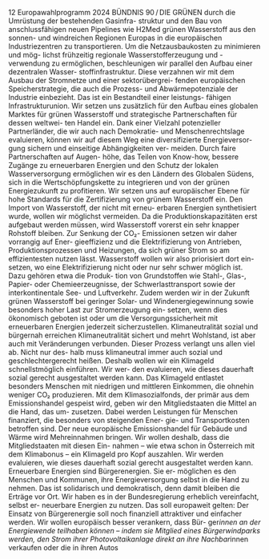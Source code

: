 12
Europawahlprogramm 2024
BÜNDNIS 90 / DIE GRÜNEN 
durch die Umrüstung der bestehenden Gasinfra-
struktur und den Bau von anschlussfähigen neuen 
Pipelines wie H2Med grünen Wasserstoff aus den 
sonnen- und windreichen Regionen Europas in die 
europäischen Industriezentren zu transportieren. 
Um die Netzausbaukosten zu minimieren und mög-
lichst frühzeitig regionale Wasserstofferzeugung 
und -verwendung zu ermöglichen, beschleunigen 
wir parallel den Aufbau einer dezentralen Wasser-
stoffinfrastruktur. Diese verzahnen wir mit dem 
Ausbau der Stromnetze und einer sektorübergrei-
fenden europäischen Speicherstrategie, die auch 
die Prozess- und Abwärmepotenziale der Industrie 
einbezieht. Das ist ein Bestandteil einer leistungs-
fähigen Infrastrukturunion.
Wir setzen uns zusätzlich für den Aufbau eines 
globalen Marktes für grünen Wasserstoff und 
strategische Partnerschaften für dessen weltwei-
ten Handel ein. Dank einer Vielzahl potenzieller 
Partnerländer, die wir auch nach Demokratie- und 
Menschenrechtslage evaluieren, können wir auf 
diesem Weg eine diversifizierte Energieversor-
gung sichern und einseitige Abhängigkeiten ver-
meiden. Durch faire Partnerschaften auf Augen-
höhe, das Teilen von Know-how, bessere Zugänge 
zu erneuerbaren Energien und den Schutz der 
lokalen Wasserversorgung ermöglichen wir es 
den Ländern des Globalen Südens, sich in die 
Wertschöpfungskette zu integrieren und von der 
grünen Energiezukunft zu profitieren. Wir setzen 
uns auf europäischer Ebene für hohe Standards 
für die Zertifizierung von grünem Wasserstoff ein. 
Den Import von Wasserstoff, der nicht mit erneu-
erbaren Energien synthetisiert wurde, wollen wir 
möglichst vermeiden.
Da die Produktionskapazitäten erst aufgebaut 
werden müssen, wird Wasserstoff vorerst ein sehr 
knapper Rohstoff bleiben. Zur Senkung der CO₂-
Emissionen setzen wir daher vorrangig auf Ener-
gieeffizienz und die Elektrifizierung von Antrieben, 
Produktionsprozessen und Heizungen, da sich 
grüner Strom so am effizientesten nutzen lässt. 
Wasserstoff wollen wir also priorisiert dort ein-
setzen, wo eine Elektrifizierung nicht oder nur sehr 
schwer möglich ist. Dazu gehören etwa die Produk-
tion von Grundstoffen wie Stahl-, Glas-, Papier- oder 
Chemieerzeugnisse, der Schwerlasttransport sowie 
der interkontinentale See- und Luftverkehr. Zudem 
werden wir in der Zukunft grünen Wasserstoff bei 
geringer Solar- und Windenergiegewinnung sowie 
besonders hoher Last zur Stromerzeugung ein-
setzen, wenn dies ökonomisch geboten ist oder 
um die Versorgungssicherheit mit erneuerbaren 
Energien jederzeit sicherzustellen.
Klimaneutralität sozial und bürgernah 
erreichen
Klimaneutralität sichert und mehrt Wohlstand, ist 
aber auch mit Veränderungen verbunden. Dieser 
Prozess verlangt uns allen viel ab. Nicht nur des-
halb muss klimaneutral immer auch sozial und 
geschlechtergerecht heißen. Deshalb wollen wir 
ein Klimageld schnellstmöglich einführen. Wir wer-
den evaluieren, wie dieses dauerhaft sozial gerecht 
ausgestaltet werden kann. Das Klimageld entlastet 
besonders Menschen mit niedrigen und mittleren 
Einkommen, die ohnehin weniger CO₂ produzieren. 
Mit dem Klimasozialfonds, der primär aus dem 
Emissionshandel gespeist wird, geben wir den 
Mitgliedstaaten die Mittel an die Hand, das um-
zusetzen. Dabei werden Leistungen für Menschen 
finanziert, die besonders von steigenden Ener-
gie- und Transportkosten betroffen sind. Der neue 
europäische Emissionshandel für Gebäude und 
Wärme wird Mehreinnahmen bringen. Wir wollen 
deshalb, dass die Mitgliedstaaten mit diesen Ein-
nahmen – wie etwa schon in Österreich mit dem 
Klimabonus – ein Klimageld pro Kopf auszahlen. 
Wir werden evaluieren, wie dieses dauerhaft sozial 
gerecht ausgestaltet werden kann.
Erneuerbare Energien sind Bürgerenergien. Sie er-
möglichen es den Menschen und Kommunen, ihre 
Energieversorgung selbst in die Hand zu nehmen. 
Das ist solidarisch und demokratisch, denn damit 
bleiben die Erträge vor Ort. Wir haben es in der 
Bundesregierung erheblich vereinfacht, selbst er-
neuerbare Energien zu nutzen. Das soll europaweit 
gelten: Der Einsatz von Bürgerenergie soll noch 
finanziell attraktiver und einfacher werden. Wir 
wollen europäisch besser verankern, dass Bür-
ger*innen an der Energiewende teilhaben können – 
indem sie Mitglied eines Bürgerwindparks werden, 
den Strom ihrer Photovoltaikanlage direkt an ihre 
Nachbar*innen verkaufen oder die in ihren Autos 
